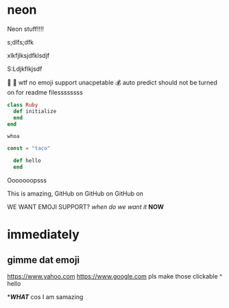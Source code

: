 # neon
Neon stuff!!!!


s;dlfs;dfk

xlkfjlksjdfklsdjf

S:Ldjkflkjsdf

:burrito:
:taco:
wtf
no emoji support
unacpetable 
💰
auto predict should not be turned on for readme filessssssss

```ruby
class Ruby
  def initialize
  end
end
```

`whoa`

```js
const = "taco"
```

```ruby
  def hello
  end
```

Ooooooopsss

This is amazing, GitHub on GitHub on GitHub on

WE WANT EMOJI SUPPORT?
*when do we want it*
**NOW**
# immediately 
## gimme dat emoji

https://www.yahoo.com
https://www.google.com
pls make those clickable ^
hello 

******WHAT*****
cos I am samazing
